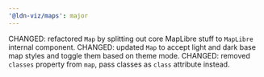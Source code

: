 ```yaml
---
'@ldn-viz/maps': major
---
```


CHANGED: refactored `Map` by splitting out core MapLibre stuff to `MapLibre` internal component.
CHANGED: updated `Map` to accept light and dark base map styles and toggle them based on theme mode.
CHANGED: removed `classes` property from `map`, pass classes as `class` attribute instead. 